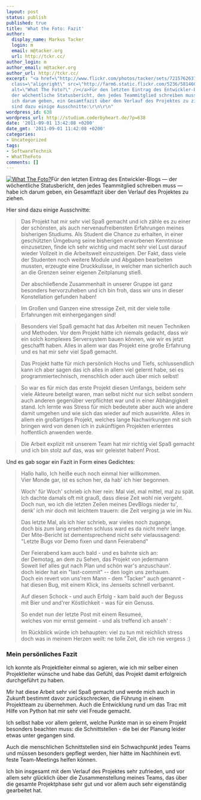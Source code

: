 ```yaml
---
layout: post
status: publish
published: true
title: 'What the Foto: Fazit'
author:
  display_name: Markus Tacker
  login: m
  email: m@tacker.org
  url: http://tckr.cc/
author_login: m
author_email: m@tacker.org
author_url: http://tckr.cc/
excerpt: "<a href=\"http://www.flickr.com/photos/tacker/sets/72157626379556132/\"><img
  class=\"alignright\" src=\"http://farm6.static.flickr.com/5236/5814600568_a78deedb78_m.jpg\"
  alt=\"What The Foto?\" /></a>Für den letzten Eintrag des Entwickler-Blogs &mdash;
  der wöchentliche Statusbericht, den jedes Teammitglied schreiben muss &mdash; habe
  ich darum geben, ein Gesamtfazit über den Verlauf des Projektes zu ziehen.\r\n\r\nHier
  sind dazu einige Ausschnitte:\r\n\r\n"
wordpress_id: 638
wordpress_url: http://studium.coderbyheart.de/?p=638
date: '2011-09-01 13:42:08 +0200'
date_gmt: '2011-09-01 11:42:08 +0200'
categories:
- Uncategorized
tags:
- SoftwareTechnik
- WhatTheFoto
comments: []
---
```

<p><a href="http://www.flickr.com/photos/tacker/sets/72157626379556132/"><img class="alignright" src="http://farm6.static.flickr.com/5236/5814600568_a78deedb78_m.jpg" alt="What The Foto?" /></a>Für den letzten Eintrag des Entwickler-Blogs &mdash; der wöchentliche Statusbericht, den jedes Teammitglied schreiben muss &mdash; habe ich darum geben, ein Gesamtfazit über den Verlauf des Projektes zu ziehen.</p>
<p>Hier sind dazu einige Ausschnitte:</p>
<p><a id="more"></a><a id="more-638"></a></p>
<blockquote><p>Das Projekt hat mir sehr viel Spaß gemacht und ich zähle es zu einer der schönsten, als auch nervenaufreibensten Erfahrungen meines bisherigen Studiums. Als Student die Chance zu erhalten, in einer geschützten Ümgebung seine bisherigen erworbenen Kenntnisse einzusetzen, finde ich sehr wichtig und macht sehr viel Lust darauf wieder Vollzeit in die Arbeitswelt einzusteigen. Der Fakt, dass viele der Studenten noch weitere Module und Abgaben bearbeiten mussten, erzeugte eine Druckkulisse, in welcher man sicherlich auch an die Grenzen seiner eigenen Zeitplanung stieß.</p>
<p>Der abschließende Zusammenhalt in unserer Gruppe ist ganz besonders hervorzuheben und ich bin froh, dass wir uns in dieser Konstellation gefunden haben!</p></blockquote>
<blockquote><p>Im Großen und Ganzen eine stressige Zeit, mit der viele tolle Erfahrungen mit einhergegangen sind!</p></blockquote>
<blockquote><p>Besonders viel Spaß gemacht hat das Arbeiten mit neuen Techniken und Methoden. Vor dem Projekt hätte ich niemals gedacht, dass wir ein solch komplexes Serversystem bauen können, wie wir es jetzt geschafft haben. Alles in allem war das Projekt eine große Erfahrung und es hat mir sehr viel Spaß gemacht.</p></blockquote>
<blockquote><p>Das Projekt hatte für mich persönlich Hochs und Tiefs, schlussendlich kann ich aber sagen das ich alles in allem viel gelernt habe, sei es programmiertechnisch, menschlich oder auch über mich selbst!</p></blockquote>
<blockquote><p>So war es für mich das erste Projekt diesen Umfangs, beidem sehr viele Akteure beteilgt waren, man selbst nicht nur sich selbst sondern auch anderen gegenüber verpflichtet war und in einer Abhängigkeit stand. Ich lernte was Stress für mich bedeutete aber auch wie andere damit umgehen und wie sich das wieder auf mich auswirkte. Alles in allem ein großartiges Projekt, welches lange Nachwirkungen mit sich bringen wird von denen ich in zukünftigen Projekten erlerntes hoffentlich anwenden werde.</p></blockquote>
<blockquote><p>Die Arbeit explizit mit unserem Team hat mir richtig viel Spaß gemacht und ich bin stolz auf das, was wir geleistet haben! Prost.</p></blockquote>
<p>Und es gab sogar ein Fazit in Form eines Gedichtes:</p>
<blockquote><p>Hallo hallo, Ich heiße euch noch einmal hier willkommen.<br />
Vier Monde gar, ist es schon her, da hab' ich hier begonnen.</p>
<p>Woch' für Woch' schrieb ich hier rein: Mal viel, mal mittel, mal zu spät.<br />
Ich dachte damals oft mit grauß, dass diese Zeit wohl nie vergeht.<br />
Doch nun, wo ich die letzten Zeilen meines DevBlogs nieder tu',<br />
denk' ich mir doch mit leichtem trauern: die Zeit verging ja wie im Nu.</p>
<p>Das letzte Mal, als ich hier schrieb, war vieles noch zugange,<br />
doch bis zum lang ersehnten schluss ward es da nicht mehr lange.<br />
Der Mite-Bericht ist dementsprechend nicht sehr vielaussagend:<br />
"Letzte Bugs vor Demo fixen und dann Feierabend"</p>
<p>Der Feierabend kam auch bald - und es bahnte sich an:<br />
der Demotag, an dem zu Sehen, das Projekt von jedermann<br />
Soweit lief alles gut nach Plan und schön war's anzuschaun'.<br />
doch leider hat ein "last-commit" -- den login uns zerhauen.<br />
Doch ein revert von uns'rem Mann - dem "Tacker" auch genannt -<br />
hat diesen Bug, mit einem Klick, ins Jenseits schnell verbannt.</p>
<p>Auf diesen Schock - und auch Erfolg - kam bald auch der Beguss<br />
mit Bier und and'rer Köstlichkeit - was für ein Genuss.</p>
<p>So endet nun der letzte Post mit einem Resumeé,<br />
welches von mir ernst gemeint - und als treffend ich anseh' :</p>
<p>Im Rückblick würde ich behaupten: viel zu tun mit reichlich stress<br />
doch was in meinem Herzen weilt: ne tolle Zeit, die ich nie vergess :)</p></blockquote>
<h3 class="textimage">Mein persönliches Fazit</h3>
<p>Ich konnte als Projektleiter einmal so agieren, wie ich mir selber einen Projektleiter wünsche und habe das Gefühl, das Projekt damit erfolgreich durchgeführt zu haben.</p>
<p>Mir hat diese Arbeit sehr viel Spaß gemacht und werde mich auch in Zukunft bestimmt davor zurückschrecken, die Führung in einem Projektteam zu übernehmen. Auch die Entwicklung rund um das Trac mit Hilfe von Python hat mir sehr viel Freude gemacht.</p>
<p>Ich selbst habe vor allem gelernt, welche Punkte man in so einem Projekt besonders beachten muss: die Schnittstellen - die bei der Planung leider etwas unter gegangen sind.</p>
<p>Auch die menschlichen Schnittstellen sind ein Schwachpunkt jedes Teams und müssen besonders gepflegt werden, hier hätte im Nachhinein evtl. feste Team-Meetings helfen können.</p>
<p>Ich bin insgesamt mit dem Verlauf des Projektes sehr zufrieden, und vor allem sehr glücklich über die Zusammenstellung meines Teams, das über die gesamte Projektphase sehr gut und vor allem auch sehr eigenständig gearbeitet hat.</p>
